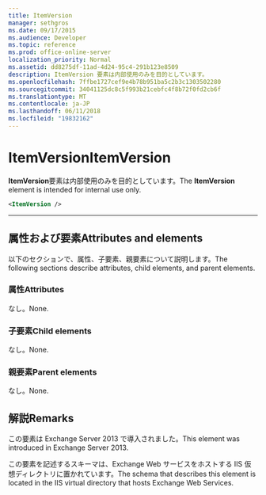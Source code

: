 ```yaml
---
title: ItemVersion
manager: sethgros
ms.date: 09/17/2015
ms.audience: Developer
ms.topic: reference
ms.prod: office-online-server
localization_priority: Normal
ms.assetid: dd8275df-11ad-4d24-95c4-291b123e8509
description: ItemVersion 要素は内部使用のみを目的としています。
ms.openlocfilehash: 7ffbe1727cef9e4b78b951ba5c2b3c1303502280
ms.sourcegitcommit: 34041125dc8c5f993b21cebfc4f8b72f0fd2cb6f
ms.translationtype: MT
ms.contentlocale: ja-JP
ms.lasthandoff: 06/11/2018
ms.locfileid: "19832162"
---
```

# <a name="itemversion"></a><span data-ttu-id="b96d5-103">ItemVersion</span><span class="sxs-lookup"><span data-stu-id="b96d5-103">ItemVersion</span></span>

<span data-ttu-id="b96d5-104">**ItemVersion**要素は内部使用のみを目的としています。</span><span class="sxs-lookup"><span data-stu-id="b96d5-104">The **ItemVersion** element is intended for internal use only.</span></span> 
  
```XML
<ItemVersion />
```

 ****
## <a name="attributes-and-elements"></a><span data-ttu-id="b96d5-105">属性および要素</span><span class="sxs-lookup"><span data-stu-id="b96d5-105">Attributes and elements</span></span>

<span data-ttu-id="b96d5-106">以下のセクションで、属性、子要素、親要素について説明します。</span><span class="sxs-lookup"><span data-stu-id="b96d5-106">The following sections describe attributes, child elements, and parent elements.</span></span>
  
### <a name="attributes"></a><span data-ttu-id="b96d5-107">属性</span><span class="sxs-lookup"><span data-stu-id="b96d5-107">Attributes</span></span>

<span data-ttu-id="b96d5-108">なし。</span><span class="sxs-lookup"><span data-stu-id="b96d5-108">None.</span></span>
  
### <a name="child-elements"></a><span data-ttu-id="b96d5-109">子要素</span><span class="sxs-lookup"><span data-stu-id="b96d5-109">Child elements</span></span>

<span data-ttu-id="b96d5-110">なし。</span><span class="sxs-lookup"><span data-stu-id="b96d5-110">None.</span></span>
  
### <a name="parent-elements"></a><span data-ttu-id="b96d5-111">親要素</span><span class="sxs-lookup"><span data-stu-id="b96d5-111">Parent elements</span></span>

<span data-ttu-id="b96d5-112">なし。</span><span class="sxs-lookup"><span data-stu-id="b96d5-112">None.</span></span>
  
## <a name="remarks"></a><span data-ttu-id="b96d5-113">解説</span><span class="sxs-lookup"><span data-stu-id="b96d5-113">Remarks</span></span>

<span data-ttu-id="b96d5-114">この要素は Exchange Server 2013 で導入されました。</span><span class="sxs-lookup"><span data-stu-id="b96d5-114">This element was introduced in Exchange Server 2013.</span></span>
  
<span data-ttu-id="b96d5-115">この要素を記述するスキーマは、Exchange Web サービスをホストする IIS 仮想ディレクトリに置かれています。</span><span class="sxs-lookup"><span data-stu-id="b96d5-115">The schema that describes this element is located in the IIS virtual directory that hosts Exchange Web Services.</span></span>
  

